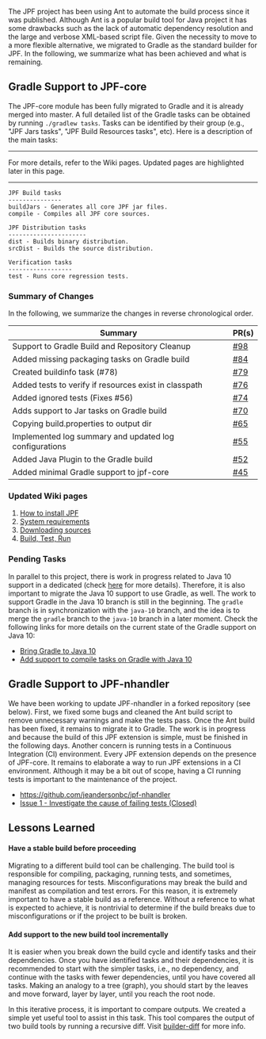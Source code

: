 The JPF project has been using Ant to automate the build process since it was published. Although Ant is a popular build tool for Java project it has some drawbacks such as the lack of automatic dependency resolution and the large and verbose XML-based script file. Given the necessity to move to a more flexible alternative, we migrated to Gradle as the standard builder for JPF. In the following, we summarize what has been achieved and what is remaining.

## Gradle Support to JPF-core

The JPF-core module has been fully migrated to Gradle and it is already merged into master.
A full detailed list of the Gradle tasks can be obtained by running `./gradlew tasks`. Tasks can be identified by their group (e.g., "JPF Jars tasks", "JPF Build Resources tasks", etc).
Here is a description of the main tasks:


***
For more details, refer to the Wiki pages. Updated pages are highlighted later in this page.
***


```
JPF Build tasks
---------------
buildJars - Generates all core JPF jar files.
compile - Compiles all JPF core sources.

JPF Distribution tasks
----------------------
dist - Builds binary distribution.
srcDist - Builds the source distribution.

Verification tasks
------------------
test - Runs core regression tests.
```

### Summary of Changes


In the following, we summarize the changes in reverse chronological order.

|Summary| PR(s) |
|---|---|
|Support to Gradle Build and Repository Cleanup | [#98](https://github.com/javapathfinder/jpf-core/pull/98) |
|Added missing packaging tasks on Gradle build | [#84](https://github.com/javapathfinder/jpf-core/pull/84) |
|Created buildinfo task (#78) | [#79](https://github.com/javapathfinder/jpf-core/pull/79) |
|Added tests to verify if resources exist in classpath | [#76](https://github.com/javapathfinder/jpf-core/pull/76) |
|Added ignored tests (Fixes #56) | [#74](https://github.com/javapathfinder/jpf-core/pull/74) |
|Adds support to Jar tasks on Gradle build | [#70](https://github.com/javapathfinder/jpf-core/pull/70) |
|Copying build.properties to output dir | [#65](https://github.com/javapathfinder/jpf-core/pull/75) |
|Implemented log summary and updated log configurations | [#55](https://github.com/javapathfinder/jpf-core/pull/55) |
|Added Java Plugin to the Gradle build | [#52](https://github.com/javapathfinder/jpf-core/pull/52) |
|Added minimal Gradle support to jpf-core | [#45](https://github.com/javapathfinder/jpf-core/pull/45) |



### Updated Wiki pages

1. [How to install JPF](https://github.com/javapathfinder/jpf-core/wiki/How-to-install-JPF)
2. [System requirements](https://github.com/javapathfinder/jpf-core/wiki/System-requirements)
3. [Downloading sources](https://github.com/javapathfinder/jpf-core/wiki/Downloading-sources)
4. [Build, Test, Run](https://github.com/javapathfinder/jpf-core/wiki/Build,-Test,-Run)

### Pending Tasks

In parallel to this project, there is work in progress related to Java 10 support in a dedicated (check [here](https://github.com/javapathfinder/jpf-core/wiki/Support-Java-10-for-JPF-CORE) for more details).
Therefore, it is also important to migrate the Java 10 support to use Gradle, as well.
The work to support Gradle in the Java 10 branch is still in the beginning.
The `gradle` branch is in synchronization with the `java-10` branch, and the idea is to merge the `gradle` branch to the `java-10` branch in a later moment. Check the following links for more details on the current state of the Gradle support on Java 10:

* [Bring Gradle to Java 10](https://github.com/javapathfinder/jpf-core/issues/138)
* [Add support to compile tasks on Gradle with Java 10](https://github.com/javapathfinder/jpf-core/issues/139)

## Gradle Support to JPF-nhandler

We have been working to update JPF-nhandler in a forked repository (see below).
First, we fixed some bugs and cleaned the Ant build script to remove unnecessary warnings and make the tests pass.
Once the Ant build has been fixed, it remains to migrate it to Gradle.
The work is in progress and because the build of this JPF extension is simple, must be finished in the following days.
Another concern is running tests in a Continuous Integration (CI) environment. Every JPF extension depends on the presence of JPF-core. It remains to elaborate a way to run JPF extensions in a CI environment. Although it may be a bit out of scope, having a CI running tests is important to the maintenance of the project.

- https://github.com/jeandersonbc/jpf-nhandler
- [Issue 1 - Investigate the cause of failing tests (Closed)](https://github.com/jeandersonbc/jpf-nhandler/issues/1)

## Lessons Learned

#### Have a stable build before proceeding

Migrating to a different build tool can be challenging. The build tool is responsible for compiling, packaging, running tests, and sometimes, managing resources for tests. Misconfigurations may break the build and manifest as compilation and test errors. For this reason, it is extremely important to have a stable build as a reference. Without a reference to what is expected to achieve, it is nontrivial to determine if the build breaks due to misconfigurations or if the project to be built is broken.

#### Add support to the new build tool incrementally

It is easier when you break down the build cycle and identify tasks and their dependencies. Once you have identified tasks and their dependencies, it is recommended to start with the simpler tasks, i.e., no dependency, and continue with the tasks with fewer dependencies, until you have covered all tasks.
Making an analogy to a tree (graph), you should start by the leaves and move forward, layer by layer, until you reach the root node.

In this iterative process, it is important to compare outputs. We created a simple yet useful tool to assist in this task. This tool compares the output of two build tools by running a recursive diff. Visit [builder-diff](https://github.com/jeandersonbc/builder-diff) for more info.
